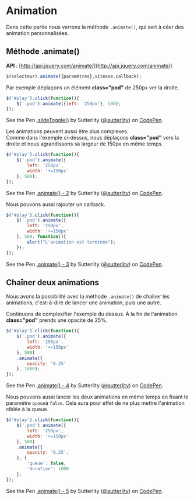 # Animation

Dans cette partie nous verrons la méthode `.animate()`, qui sert à céer des animation personnalisées.

## Méthode .animate()

**API** : [http://api.jquery.com/animate/](http://api.jquery.com/animate/)

```js
$(selecteur).animate({paramètres},vitesse,callback);
```

Par exemple déplaçons un élément **class="pod"** de 250px ver la droite.

```js
$('#play').click(function(){
    $('.pod').animate({left: '250px'}, 500);
});
```
<p data-height="200" data-theme-id="7816" data-slug-hash="uidws" data-default-tab="result" class='codepen'>See the Pen <a href='http://codepen.io/sutterlity/pen/uidws/'>.slideToggle()</a> by Sutterlity (<a href='http://codepen.io/sutterlity'>@sutterlity</a>) on <a href='http://codepen.io'>CodePen</a>.</p>


Les animations peuvent aussi être plus complexes.<br/>
Comme dans l'exemple ci-dessus, nous déplaçons **class="pod"** vers la droite et nous agrandissons sa largeur de 150px en même temps.

```js
$('#play').click(function(){
    $('.pod').animate({
        left: '250px',
        width: '+=150px'
    }, 500);
});
```
<p data-height="200" data-theme-id="7816" data-slug-hash="feBrl" data-default-tab="result" class='codepen'>See the Pen <a href='http://codepen.io/sutterlity/pen/feBrl/'>.animate() - 2</a> by Sutterlity (<a href='http://codepen.io/sutterlity'>@sutterlity</a>) on <a href='http://codepen.io'>CodePen</a>.</p>

Nous pouvons aussi rajouter un callback.

```js
$('#play').click(function(){
    $('.pod').animate({
        left: '250px',
        width: '+=150px'
    }, 500, function(){
		alert("L'animation est terminée");
	});
});
```
<p data-height="200" data-theme-id="7816" data-slug-hash="oxvek" data-default-tab="result" class='codepen'>See the Pen <a href='http://codepen.io/sutterlity/pen/oxvek/'>.animate() - 3</a> by Sutterlity (<a href='http://codepen.io/sutterlity'>@sutterlity</a>) on <a href='http://codepen.io'>CodePen</a>.</p>

## Chaîner deux animations

Nous avons la possibilité avec la méthode `.animate()` de chaîner les animations, c'est-à-dire de lancer une animation, puis une autre.

Continuons de complexifier l'exemple du dessus.
À la fin de l'animation **class="pod"** prends une opacité de 25%.

```js
$('#play').click(function(){
    $('.pod').animate({
        left: '250px',
        width: '+=150px'
    }, 500)
    .animate({
        opacity: '0.25'
    }, 1000);
});
```
<p data-height="200" data-theme-id="7816" data-slug-hash="BGxpf" data-default-tab="result" class='codepen'>See the Pen <a href='http://codepen.io/sutterlity/pen/BGxpf/'>.animate() - 4</a> by Sutterlity (<a href='http://codepen.io/sutterlity'>@sutterlity</a>) on <a href='http://codepen.io'>CodePen</a>.</p>

Nous pouvons aussi lancer les deux animations en même temps en fixant le paramètre `queue`à `false`. Cela aura pour effet de ne plus mettre l'animation ciblée à la queue.

```js
$('#play').click(function(){
    $('.pod').animate({
        left: '250px',
        width: '+=150px'
    }, 500)
    .animate({
        opacity: '0.25',
    }, {
		'queue': false,
		'duration': 1000
	};
});
```
<p data-height="200" data-theme-id="7816" data-slug-hash="mcuqi" data-default-tab="result" class='codepen'>See the Pen <a href='http://codepen.io/sutterlity/pen/mcuqi/'>.animate() - 5</a> by Sutterlity (<a href='http://codepen.io/sutterlity'>@sutterlity</a>) on <a href='http://codepen.io'>CodePen</a>.</p>
<script async src="//codepen.io/assets/embed/ei.js"></script>
